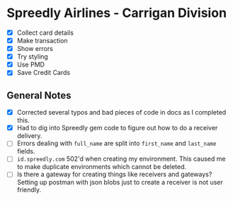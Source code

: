 # Spreedly Airlines - Carrigan Division

- [X] Collect card details
- [X] Make transaction
- [X] Show errors
- [X] Try styling
- [X] Use PMD
- [X] Save Credit Cards

## General Notes

- [X] Corrected several typos and bad pieces of code in docs as I completed this.
- [X] Had to dig into Spreedly gem code to figure out how to do a receiver delivery.
- [ ] Errors dealing with `full_name` are split into `first_name` and `last_name` fields.
- [ ] `id.spreedly.com` 502'd when creating my environment. This caused me to make duplicate environments which cannot be deleted.
- [ ] Is there a gateway for creating things like receivers and gateways? Setting up postman with json blobs just to create a receiver is not user friendly.
